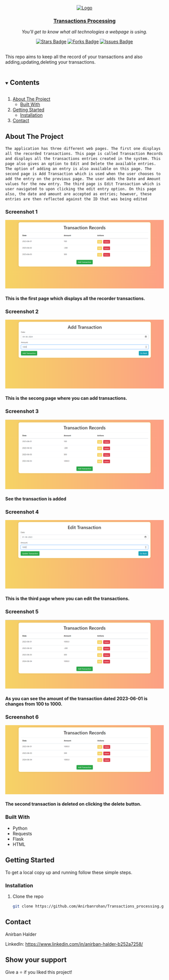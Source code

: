 <p align="center">
    <a href="https://github.com/Anirbanrohan/Transactions_processing">
      <img src="static/techno.ico" alt="Logo" width="80" height="80">
      <h3 align="center">Transactions Processing</h3>
    </a>
  </p>
  <p align="center"><i>You'll get to know what all technologies a webpage is using.</i></p>
  <div align="center">
    <a href="https://github.com/Anirbanrohan/Transactions_processing/stargazers">
    <img src="https://img.shields.io/github/stars/Anirbanrohan/Transactions_processing" alt="Stars Badge"/></a>
  <a href="https://github.com/Anirbanrohan/Transactions_processing/network/members">
  <img src="https://img.shields.io/github/forks/Anirbanrohan/Transactions_processing" alt="Forks Badge"/></a>
  <a href="https://github.com/Anirbanrohan/Transactions_processing/issues">
  <img src="https://img.shields.io/github/issues/Anirbanrohan/Transactions_processing" alt="Issues Badge"/></a>
  </div>
  <br>
  
  This repo aims to keep all the record of your transactions and also adding,updating,deleting your transactions.
  
  
  <details open="open">
    <summary><h2 style="display: inline-block">Contents</h2></summary>
    <ol>
      <li>
        <a href="#about-the-project">About The Project</a>
        <ul>
          <li><a href="#built-with">Built With</a></li>
        </ul>
      </li>
      <li>
        <a href="#getting-started">Getting Started</a>
        <ul>
          <li><a href="#installation">Installation</a></li>
        </ul>
      </li>
      <li><a href="#contact">Contact</a></li>
    </ol>
  </details>
  
  
  ## About The Project
  
    The application has three different web pages. The first one displays all the recorded transactions. This page is called Transaction Records and displays all the transactions entries created in the system. This page also gives an option to Edit and Delete the available entries. The option of adding an entry is also available on this page. The second page is Add Transaction which is used when the user chooses to add the entry on the previous page. The user adds the Date and Amount values for the new entry. The third page is Edit Transaction which is user navigated to upon clicking the edit entry option. On this page also, the date and amount are accepted as entries; however, these entries are then reflected against the ID that was being edited
  
  ### Screenshot 1
  ![](Screenshots/1.png)
  <h4>This is the first page which displays all the recorder transactions.</h4>
  
  
  ### Screenshot 2
  ![](Screenshots/2.png)
  <h4>This is the secong page where you can add transactions.</h4>
  
  
  ### Screenshot 3
  ![](Screenshots/3.png)
  <h4>See the transaction is added</h4>
  
  
  ### Screenshot 4
  ![](Screenshots/4.png)
  <h4>This is the third page where you can edit the transactions.</h4>
  
  
  ### Screenshot 5
  ![](Screenshots/5.png)
  <h4>As you can see the amount of the transaction dated 2023-06-01 is changes from 100 to 1000.</h4>
  
  ### Screenshot 6
  ![](Screenshots/6.png)
  <h4>The second transaction is deleted on clicking the delete button.</h4>
  
  ### Built With
  
  * Python
  * Requests
  * Flask
  * HTML
  
  
  
  ## Getting Started
  
  To get a local copy up and running follow these simple steps.
  
  
  
  ### Installation
  
  1. Clone the repo
  
     ```sh
     git clone https://github.com/Anirbanrohan/Transactions_processing.git
     ```
     
  
  
  ## Contact
  
  Anirban Halder
  
  LinkedIn: https://www.linkedin.com/in/anirban-halder-b252a7258/
  
  
  
  
  
  ## Show your support
  
  Give a ⭐️ if you liked this project!
